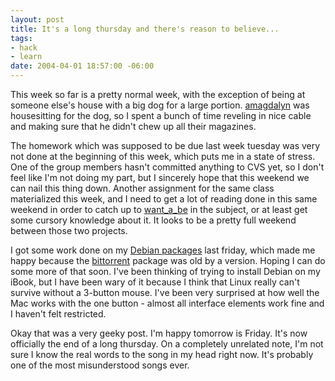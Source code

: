 ```yaml
--- 
layout: post
title: It's a long thursday and there's reason to believe...
tags: 
- hack
- learn
date: 2004-04-01 18:57:00 -06:00
---
```

This week so far is a pretty normal week, with the exception of being at someone else's house with a big dog for a large portion.  <a href="http://amagdalyn.livejournal.com">amagdalyn</a> was housesitting for the dog, so I spent a bunch of time reveling in nice cable and making sure that he didn't chew up all their magazines.

The homework which was supposed to be due last week tuesday was very not done at the beginning of this week, which puts me in a state of stress.  One of the group members hasn't committed anything to CVS yet, so I don't feel like I'm not doing my part, but I sincerely hope that this weekend we can nail this thing down.  Another assignment for the same class materialized this week, and I need to get a lot of reading done in this same weekend in order to catch up to <a href="http://want_a_be.livejournal.com">want_a_be</a> in the subject, or at least get some cursory knowledge about it.  It looks to be a pretty full weekend between those two projects.

I got some work done on my <a href="http://qa.debian.org/developer.php?login=jamuraa@debian.org">Debian packages</a> last friday, which made me happy because the <a href="http://bitconjurer.org/BitTorrent/">bittorrent</a> package was old by a version.  Hoping I can do some more of that soon.   I've been thinking of trying to install Debian on my iBook, but I have been wary of it because I think that Linux really can't survive without a 3-button mouse.  I've been very surprised at how well the Mac works with the one button - almost all interface elements work fine and I haven't felt restricted.

Okay that was a very geeky post.  I'm happy tomorrow is Friday.  It's now officially the end of a long thursday.  On a completely unrelated note, I'm not sure I know the real words to the song in my head right now.  It's probably one of the most misunderstood songs ever.
